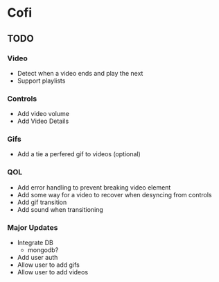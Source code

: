 # Cofi

## TODO

### Video
- Detect when a video ends and play the next
- Support playlists

### Controls
- Add video volume
- Add Video Details

### Gifs
- Add a tie a perfered gif to videos (optional)

### QOL
- Add error handling to prevent breaking video element
- Add some way for a video to recover when desyncing from controls
- Add gif transition
- Add sound when transitioning

### Major Updates
- Integrate DB
  - mongodb?
- Add user auth
- Allow user to add gifs
- Allow user to add videos
